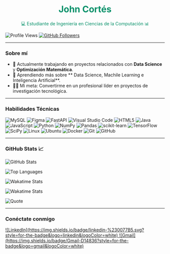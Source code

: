 <h1 align="center" style="color:#07916A;"> John Cortés </h1>
<p align="center" style="color:#07916A;">💻 Estudiante de Ingeniería en Ciencias de la Computación 📊</p>

![Profile Views](https://visitor-badge.glitch.me/badge?page_id=johncortes117.johncortes117)
[![GitHub Followers](https://img.shields.io/github/followers/johncortes117?label=Follow&style=social)](https://github.com/johncortes117)

---

### Sobre mí
- 🔭 Actualmente trabajando en proyectos relacionados con **Data Science** y **Optimización Matemática**.
- 🌱 Aprendiendo más sobre ** Data Science, Machile Learning e Inteligencia Artificial**.
- 👨‍💻 Mi meta: Convertirme en un profesional líder en proyectos de investigación tecnológica.

---

### Habilidades Técnicas

![MySQL](https://img.shields.io/badge/mysql-4479A1.svg?style=for-the-badge&logo=mysql&logoColor=white)
![Figma](https://img.shields.io/badge/figma-%23F24E1E.svg?style=for-the-badge&logo=figma&logoColor=white)
![FastAPI](https://img.shields.io/badge/FastAPI-005571?style=for-the-badge&logo=fastapi)
![Visual Studio Code](https://img.shields.io/badge/Visual%20Studio%20Code-0078d7.svg?style=for-the-badge&logo=visual-studio-code&logoColor=white)
![HTML5](https://img.shields.io/badge/html5-%23E34F26.svg?style=for-the-badge&logo=html5&logoColor=white)
![Java](https://img.shields.io/badge/java-%23ED8B00.svg?style=for-the-badge&logo=openjdk&logoColor=white)
![JavaScript](https://img.shields.io/badge/javascript-%23323330.svg?style=for-the-badge&logo=javascript&logoColor=%23F7DF1E)
![Python](https://img.shields.io/badge/python-3670A0?style=for-the-badge&logo=python&logoColor=ffdd54)
![NumPy](https://img.shields.io/badge/numpy-%23013243.svg?style=for-the-badge&logo=numpy&logoColor=white)
![Pandas](https://img.shields.io/badge/pandas-%23150458.svg?style=for-the-badge&logo=pandas&logoColor=white)
![scikit-learn](https://img.shields.io/badge/scikit--learn-%23F7931E.svg?style=for-the-badge&logo=scikit-learn&logoColor=white)
![TensorFlow](https://img.shields.io/badge/TensorFlow-%23FF6F00.svg?style=for-the-badge&logo=TensorFlow&logoColor=white)
![SciPy](https://img.shields.io/badge/SciPy-%230C55A5.svg?style=for-the-badge&logo=scipy&logoColor=%white)
![Linux](https://img.shields.io/badge/Linux-FCC624?style=for-the-badge&logo=linux&logoColor=black)
![Ubuntu](https://img.shields.io/badge/Ubuntu-E95420?style=for-the-badge&logo=ubuntu&logoColor=white)
![Docker](https://img.shields.io/badge/docker-%230db7ed.svg?style=for-the-badge&logo=docker&logoColor=white)
![Git](https://img.shields.io/badge/git-%23F05033.svg?style=for-the-badge&logo=git&logoColor=white)
![GitHub](https://img.shields.io/badge/github-%23121011.svg?style=for-the-badge&logo=github&logoColor=white)

---

### GitHub Stats 📈

![GitHub Stats](https://github-readme-stats.vercel.app/api?username=johncortes117&show_icons=true&theme=react&bg_color=0a0a0a&title_color=07916A&icon_color=07916A&text_color=ffffff)

![Top Languages](https://github-readme-stats.vercel.app/api/top-langs/?username=johncortes117&layout=compact&theme=react&bg_color=0a0a0a&title_color=07916A&text_color=ffffff)

![Wakatime Stats](https://github-readme-stats.vercel.app/api/wakatime?username=@johncortes117&theme=react&bg_color=0a0a0a&title_color=07916A&text_color=ffffff)

![Wakatime Stats](https://github-readme-stats.vercel.app/api/wakatime?username=@johncortes117&theme=react&bg_color=0a0a0a&title_color=07916A&text_color=ffffff&langs_count=10&hide_title=false)

![Quote](https://quotes-github-readme.vercel.app/api?type=horizontal&theme=dark)


---

### Conéctate conmigo

<a href="https://www.linkedin.com/in/john-cortes-pozo">
  ![LinkedIn](https://img.shields.io/badge/linkedin-%230077B5.svg?style=for-the-badge&logo=linkedin&logoColor=white)
</a>

<a href="mailto:stevencortespozo@gmail.com">
  ![Gmail](https://img.shields.io/badge/Gmail-D14836?style=for-the-badge&logo=gmail&logoColor=white)
</a>
